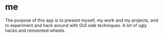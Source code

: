 # me
The purpose of this app is to present myself, my work and my projects, and to experiment and hack around with GUI side techniques. A lot of ugly hacks and reinvented wheels.
